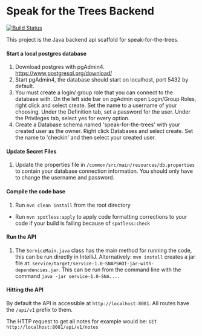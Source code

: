 # Speak for the Trees Backend

[![Build Status](https://travis-ci.org/Code-4-Community/speak-for-the-trees-backend.svg?branch=master)](https://travis-ci.org/Code-4-Community/speak-for-the-trees-backend)

This project is the Java backend api scaffold for speak-for-the-trees.

#### Start a local postgres database
1. Download postgres with pgAdmin4. https://www.postgresql.org/download/
2. Start pgAdmin4, the database should start on localhost, port 5432 by default.
3. You must create a login/ group role that you can connect to the database with.
On the left side bar on pgAdmin open Login/Group Roles, right click and select create.
Set the name to a username of your choosing.
Under the Definition tab, set a password for the user.
Under the Privileges tab, select yes for every option.
4. Create a Database schema named 'speak-for-the-trees' with your created user as the owner.
Right click Databases and select create.
Set the name to 'checkin' and then select your created user.

#### Update Secret Files
1. Update the properties file in `/common/src/main/resources/db.properties` to contain your database connection information.
You should only have to change the username and password. 

#### Compile the code base
1. Run `mvn clean install` from the root directory
  - Run `mvn spotless:apply` to apply code formatting corrections to your code if 
  your build is failing because of `spotless:check`

#### Run the API
1. The `ServiceMain.java` class has the main method for running the code, this can be run directly in IntelliJ.
Alternatively: `mvn install` creates a jar file at:
`service/target/service-1.0-SNAPSHOT-jar-with-dependencies.jar`.
This can be run from the command line with the command `java -jar service-1.0-SNA....`

#### Hitting the API
By default the API is accessible at `http://localhost:8081`. All routes
have the `/api/v1` prefix to them.

The HTTP request to get all notes for example would be:
`GET http://localhost:8081/api/v1/notes`

